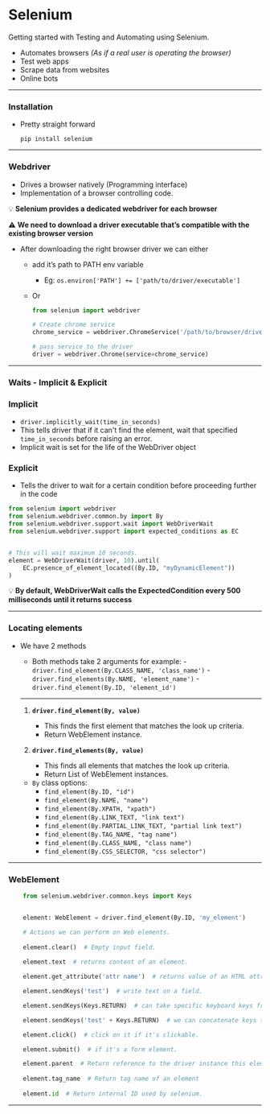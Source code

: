 
# Selenium
Getting started with Testing and Automating using Selenium.

- Automates browsers *(As if a real user is operating the browser)*
- Test web apps
- Scrape data from websites
- Online bots

---

### **Installation**

- Pretty straight forward
    
    `pip install selenium`
    

---

### **Webdriver**

- Drives a browser natively (Programming interface)
- Implementation of a browser controlling code.

💡 **Selenium provides a dedicated webdriver for each browser**

⚠️ **We need to download a driver executable that’s compatible with the existing browser version**

- After downloading the right browser driver we can either
    - add it’s path to PATH env variable
        - Eg: `os.environ['PATH'] += ['path/to/driver/executable']`
    - Or
        
        ```python
        from selenium import webdriver
        
        # Create chrome service
        chrome_service = webdriver.ChromeService('/path/to/browser/driver')
        
        # pass service to the driver
        driver = webdriver.Chrome(service=chrome_service)
        ```
        

---

### Waits - Implicit & Explicit

### Implicit
- `driver.implicitly_wait(time_in_seconds)`
- This tells driver that if it can't find the element, wait that specified `time_in_seconds` before raising an error.
- Implicit wait is set for the life of the WebDriver object

### Explicit
- Tells the driver to wait for a certain condition before proceeding further in the code
```python 
from selenium import webdriver
from selenium.webdriver.common.by import By
from selenium.webdriver.support.wait import WebDriverWait
from selenium.webdriver.support import expected_conditions as EC


# This will wait maximum 10 seconds.
element = WebDriverWait(driver, 10).until(
    EC.presence_of_element_located((By.ID, "myDynamicElement"))
)

```
💡 **By default, WebDriverWait calls the ExpectedCondition every 500 milliseconds until it returns success**

---
### Locating elements
- We have 2 methods
    - Both methods take 2 arguments for example: 
            - `driver.find_element(By.CLASS_NAME, 'class_name')`
            - `driver.find_elements(By.NAME, 'element_name')`
            - `driver.find_element(By.ID, 'element_id')`
    ---
    1. **`driver.find_element(By, value)`**
        - This finds the first element that matches the look up criteria.
        - Return WebElement instance.

    2. **`driver.find_elements(By, value)`**
        - This finds all elements that matches the look up criteria.
        - Return List of WebElement instances.

    - `By` class options:
        - `find_element(By.ID, "id")`
        - `find_element(By.NAME, "name")`
        - `find_element(By.XPATH, "xpath")`
        - `find_element(By.LINK_TEXT, "link text")`
        - `find_element(By.PARTIAL_LINK_TEXT, "partial link text")`
        - `find_element(By.TAG_NAME, "tag name")`
        - `find_element(By.CLASS_NAME, "class name")`
        - `find_element(By.CSS_SELECTOR, "css selector")`
---

### WebElement 
```python
    from selenium.webdriver.common.keys import Keys


    element: WebElement = driver.find_element(By.ID, 'my_element')

    # Actions we can perform on Web elements.
    
    element.clear()  # Empty input field.
    
    element.text  # returns content of an element.

    element.get_attribute('attr name')  # returns value of an HTML attribute.

    element.sendKeys('test')  # write text on a field.

    element.sendKeys(Keys.RETURN)  # can take specific keyboard keys from `Keys` class.

    element.sendKeys('test' + Keys.RETURN)  # we can concatenate keys to a string.

    element.click()  # click on it if it's clickable.

    element.submit()  # if it's a form element.

    element.parent  # Return reference to the driver instance this element was found from.
    
    element.tag_name  # Return tag name of an element 
    
    element.id  # Return internal ID used by selenium.

```
---
